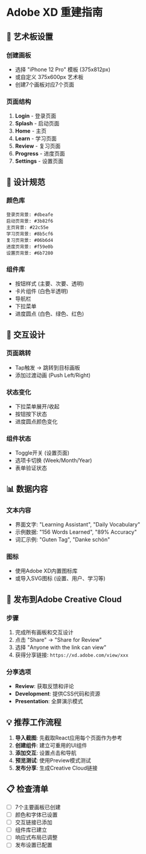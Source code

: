 # Adobe XD 重建指南

## 📱 艺术板设置

### 创建画板

- 选择 "iPhone 12 Pro" 模板 (375x812px)
- 或自定义 375x600px 艺术板
- 创建7个画板对应7个页面

### 页面结构

1. **Login** - 登录页面
2. **Splash** - 启动页面
3. **Home** - 主页
4. **Learn** - 学习页面
5. **Review** - 复习页面
6. **Progress** - 进度页面
7. **Settings** - 设置页面

## 🎨 设计规范

### 颜色库

```
登录页背景: #dbeafe
启动页背景: #3b82f6
主页背景: #22c55e
学习页背景: #8b5cf6
复习页背景: #06b6d4
进度页背景: #f59e0b
设置页背景: #6b7280
```

### 组件库

- 按钮样式 (主要、次要、透明)
- 卡片组件 (白色半透明)
- 导航栏
- 下拉菜单
- 进度圆点 (白色、绿色、红色)

## 🔄 交互设计

### 页面跳转

- Tap触发 → 跳转到目标画板
- 添加过渡动画 (Push Left/Right)

### 状态变化

- 下拉菜单展开/收起
- 按钮按下状态
- 进度圆点颜色变化

### 组件状态

- Toggle开关 (设置页面)
- 选项卡切换 (Week/Month/Year)
- 表单验证状态

## 📊 数据内容

### 文本内容

- 界面文字: "Learning Assistant", "Daily Vocabulary"
- 示例数据: "156 Words Learned", "89% Accuracy"
- 词汇示例: "Guten Tag", "Danke schön"

### 图标

- 使用Adobe XD内置图标库
- 或导入SVG图标 (设置、用户、学习等)

## 🚀 发布到Adobe Creative Cloud

### 步骤

1. 完成所有画板和交互设计
2. 点击 "Share" → "Share for Review"
3. 选择 "Anyone with the link can view"
4. 获得分享链接: `https://xd.adobe.com/view/xxx`

### 分享选项

- **Review**: 获取反馈和评论
- **Development**: 提供CSS代码和资源
- **Presentation**: 全屏演示模式

## 💡 推荐工作流程

1. **导入截图**: 先截取React应用每个页面作为参考
2. **创建组件**: 建立可重用的UI组件
3. **添加交互**: 设置点击和导航
4. **预览测试**: 使用Preview模式测试
5. **发布分享**: 生成Creative Cloud链接

## 📋 检查清单

- [ ] 7个主要画板已创建
- [ ] 颜色和字体已设置
- [ ] 交互链接已添加
- [ ] 组件库已建立
- [ ] 响应式布局已调整
- [ ] 发布设置已配置
